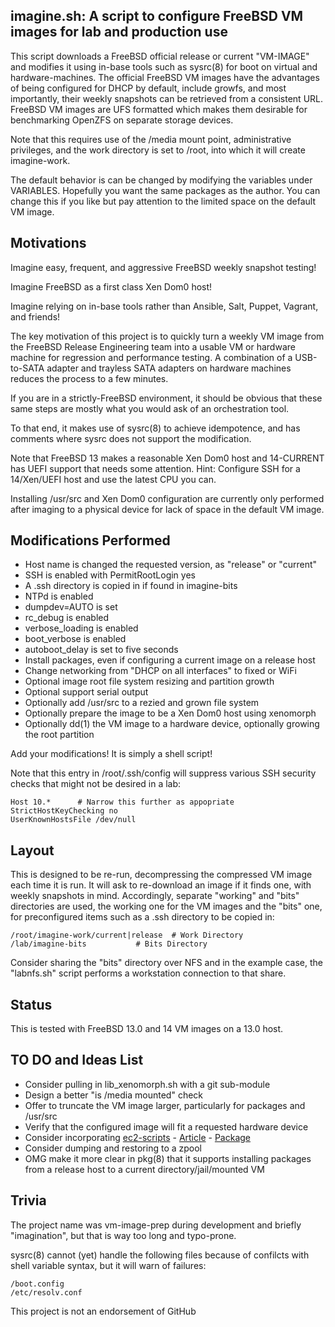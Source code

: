 ## imagine.sh: A script to configure FreeBSD VM images for lab and production use

This script downloads a FreeBSD official release or current "VM-IMAGE" and modifies it using in-base tools such as sysrc(8) for boot on virtual and hardware-machines. The official FreeBSD VM images have the advantages of being configured for DHCP by default, include growfs, and most importantly, their weekly snapshots can be retrieved from a consistent URL. FreeBSD VM images are UFS formatted which makes them desirable for benchmarking OpenZFS on separate storage devices.

Note that this requires use of the /media mount point, administrative privileges, and the work directory is set to /root, into which it will create imagine-work.

The default behavior is can be changed by modifying the variables under VARIABLES. Hopefully you want the same packages as the author. You can change this if you like but pay attention to the limited space on the default VM image.

## Motivations

Imagine easy, frequent, and aggressive FreeBSD weekly snapshot testing!

Imagine FreeBSD as a first class Xen Dom0 host!

Imagine relying on in-base tools rather than Ansible, Salt, Puppet, Vagrant, and friends!

The key motivation of this project is to quickly turn a weekly VM image from the FreeBSD Release Engineering team into a usable VM or hardware machine for regression and performance testing. A combination of a USB-to-SATA adapter and trayless SATA adapters on hardware machines reduces the process to a few minutes.

If you are in a strictly-FreeBSD environment, it should be obvious that these same steps are mostly what you would ask of an orchestration tool.

To that end, it makes use of sysrc(8) to achieve idempotence, and has comments where sysrc does not support the modification.

Note that FreeBSD 13 makes a reasonable Xen Dom0 host and 14-CURRENT has UEFI support that needs some attention. Hint: Configure SSH for a 14/Xen/UEFI host and use the latest CPU you can.

Installing /usr/src and Xen Dom0 configuration are currently only performed after imaging to a physical device for lack of space in the default VM image.

## Modifications Performed

* Host name is changed the requested version, as "release" or "current"
* SSH is enabled with PermitRootLogin yes
* A .ssh directory is copied in if found in imagine-bits
* NTPd is enabled
* dumpdev=AUTO is set
* rc_debug is enabled
* verbose_loading is enabled
* boot_verbose is enabled
* autoboot_delay is set to five seconds
* Install packages, even if configuring a current image on a release host
* Change networking from "DHCP on all interfaces" to fixed or WiFi
* Optional image root file system resizing and partition growth
* Optional support serial output
* Optionally add /usr/src to a rezied and grown file system
* Optionally prepare the image to be a Xen Dom0 host using xenomorph
* Optionally dd(1) the VM image to a hardware device, optionally growing the root partition

Add your modifications! It is simply a shell script!

Note that this entry in /root/.ssh/config will suppress various SSH security checks that might not be desired in a lab:

```
Host 10.*      # Narrow this further as appopriate
StrictHostKeyChecking no
UserKnownHostsFile /dev/null
```

## Layout

This is designed to be re-run, decompressing the compressed VM image each time it is run. It will ask to re-download an image if it finds one, with weekly snapshots in mind. Accordingly, separate "working" and "bits" directories are used, the working one for the VM images and the "bits" one, for preconfigured items such as a .ssh directory to be copied in:

```
/root/imagine-work/current|release	# Work Directory
/lab/imagine-bits			# Bits Directory
```

Consider sharing the "bits" directory over NFS and in the example case, the "labnfs.sh" script performs a workstation connection to that share.

## Status

This is tested with FreeBSD 13.0 and 14 VM images on a 13.0 host.

## TO DO and Ideas List

* Consider pulling in lib_xenomorph.sh with a git sub-module
* Design a better "is /media mounted" check
* Offer to truncate the VM image larger, particularly for packages and /usr/src
* Verify that the configured image will fit a requested hardware device
* Consider incorporating [ec2-scripts](https://github.com/cperciva/ec2-scripts) - [Article]( https://www.daemonology.net/blog/2013-12-09-FreeBSD-EC2-configinit.html) - [Package]( https://www.freshports.org/sysutils/firstboot-pkgs/)
* Consider dumping and restoring to a zpool
* OMG make it more clear in pkg(8) that it supports installing packages from a release host to a current directory/jail/mounted VM

## Trivia

The project name was vm-image-prep during development and briefly "imagination", but that is way too long and typo-prone.

sysrc(8) cannot (yet) handle the following files because of confilcts with shell variable syntax, but it will warn of failures:
```
/boot.config
/etc/resolv.conf
```
This project is not an endorsement of GitHub
